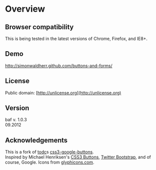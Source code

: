 # Overview #

## Browser compatibility ##

This is being tested in the latest versions of Chrome, Firefox, and IE8+.


## Demo ##

<http://simonwaldherr.github.com/buttons-and-forms/>


## License ##

Public domain: [http://unlicense.org](http://unlicense.org)

## Version ##

baf v. 1.0.3  
09.2012

## Acknowledgements ##

This is a fork of [todc](https://github.com/todc/)s [css3-google-buttons](https://github.com/todc/css3-google-buttons).  
Inspired by Michael Henriksen's 
[CSS3 Buttons](http://github.com/michenriksen/css3buttons),
[Twitter Bootstrap](http://twitter.github.com/bootstrap/), 
and of course, Google. Icons from [glyphicons.com](http://glyphicons.com/).
